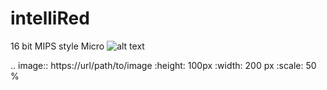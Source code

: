 # intelliRed
16 bit MIPS style Micro
![alt text](https://i.imgur.com/wZNK6Iy.png)

.. image:: https://url/path/to/image
   :height: 100px
   :width: 200 px
   :scale: 50 %
